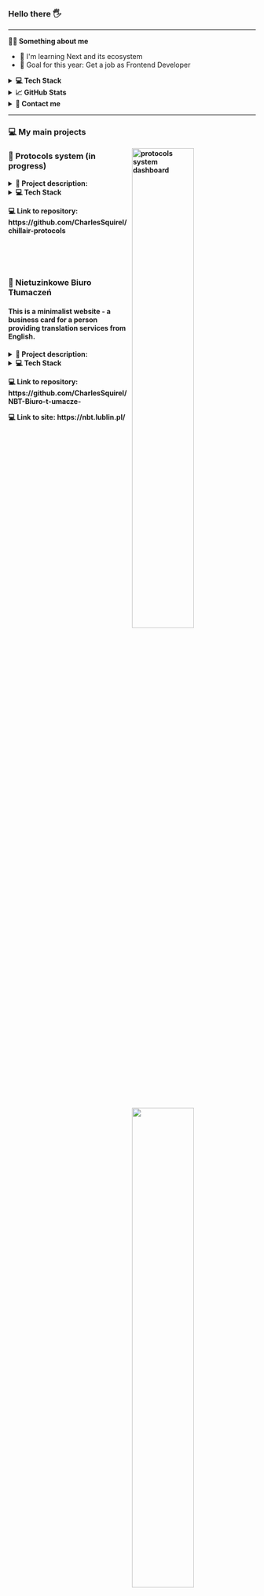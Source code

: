 ### Hello there 🖐

---

**💁‍♂️ Something about me**

<ul>

  <li> 🔭 I'm learning Next and its ecosystem
  <li> 🎯 Goal for this year: Get a job as Frontend Developer
</ul>

<details>
<summary><b>💻 Tech Stack</b></summary>

![Next JS](https://img.shields.io/badge/Next-black?style=for-the-badge&logo=next.js&logoColor=white)
![React](https://img.shields.io/badge/react-%2320232a.svg?style=for-the-badge&logo=react&logoColor=%2361DAFB)
![TypeScript](https://img.shields.io/badge/typescript-%23007ACC.svg?style=for-the-badge&logo=typescript&logoColor=white)
![JavaScript](https://img.shields.io/badge/javascript-%23323330.svg?style=for-the-badge&logo=javascript&logoColor=%23F7DF1E)

![NESTJS](https://img.shields.io/badge/nestjs-%23E0234E.svg?style=for-the-badge&logo=nestjs&logoColor=white)
![MongoDB](https://img.shields.io/badge/MongoDB-%234ea94b.svg?style=for-the-badge&logo=mongodb&logoColor=white)
![Jest](https://img.shields.io/badge/-jest-%23C21325?style=for-the-badge&logo=jest&logoColor=white)
![Testing-Library](https://img.shields.io/badge/-TestingLibrary-%23E33332?style=for-the-badge&logo=testing-library&logoColor=white)
![SASS](https://img.shields.io/badge/Sass-CC6699?style=for-the-badge&logo=sass&logoColor=white)
![TailwindCSS](https://img.shields.io/badge/tailwindcss-%2338B2AC.svg?style=for-the-badge&logo=tailwind-css&logoColor=white)
![StyledComponents](https://img.shields.io/badge/styled%20components-%2320232a.svg?style=for-the-badge&logo=styledcomponents&logoColor=%DB7093)

![Git](https://img.shields.io/badge/git-%23F05033.svg?style=for-the-badge&logo=git&logoColor=white)
![GitHub](https://img.shields.io/badge/github-%23121011.svg?style=for-the-badge&logo=github&logoColor=white)
![NPM](https://img.shields.io/badge/NPM-%23000000.svg?style=for-the-badge&logo=npm&logoColor=white)
![ESLint](https://img.shields.io/badge/eslint-3A33D1?style=for-the-badge&logo=eslint&logoColor=white)
![Prettier](https://img.shields.io/badge/prettier-1A2C34?style=for-the-badge&logo=prettier&logoColor=F7BA3E)
![Visual Studio Code](https://img.shields.io/badge/Visual%20Studio%20Code-0078d7.svg?style=for-the-badge&logo=visual-studio-code&logoColor=white)

</details>
  
<details>
  <summary><b>📈 GitHub Stats </b></summary>
  <br /> 
  <img alt="CharlesSquirel's GitHub Stats" src="https://github-readme-stats.vercel.app/api?username=CharlesSquirel&show_icons=true&hide_border=false&title_color=ff652f&icon_color=FFE400&bg_color=09131B&text_color=ffffff&border_color=0c1a25" />
</details>

<details>
  <summary><b>📧 Contact me</b></summary>
  <br />
  <ul>
    <li><strong>E-mail: </strong><code>karol.wiewiorka@gmail.com</code></li>
    <li><strong><a href="https://www.linkedin.com/in/karol-wiewi%C3%B3rka-867726235/"> Linkedin </a>
  </ul>
</details>

---

### 💻 My main projects

<a href="https://github.com/CharlesSquirel/chillair-protocols" target="_blank">
	<img src="https://i.imgur.com/Dh6bHQv.jpeg" alt="protocols system dashboard" width="50%" align="right" >
</a>
	
<h3>📌 Protocols system (in progress)</h3>
<details>
	<summary><b>📑 Project description:</b></summary>
	
<p>The system allows the user to create, edit and delete various types of protocols from the air conditioning and refrigeration industry, sort and search them, create PDF versions and send them by e-mail. Also includes user login and registration</p>
</details>
<details>
<summary><b>💻 Tech Stack</b></summary>
<ul>
<li>NEXT</li>
<li>Typescript</li>
<li>Tailwind</li>
<li>React Hook Form with Zod</li>
<li>Next-Auth</li>
<li>MongoDB</li>
<li>Puppeteer</li>
<li>Nodemailer</li>
<li>Prisma</li>
</ul>
</details>
<p>💻 Link to repository: https://github.com/CharlesSquirel/chillair-protocols </p>

<br>
</br>

<a href="https://github.com/CharlesSquirel/NBT-Biuro-t-umacze-" target="_blank">
	<img src="https://i.imgur.com/wKw3nqk.png" width="50%" align="right" >
</a>
  <br>
<h3>📌 Nietuzinkowe Biuro Tłumaczeń </h3>
<h4>This is a minimalist website - a business card for a person providing translation services from English.</h4>
<details>
	<summary><b>📑 Project description: </b></summary>
<p> This is actually my first, fully commercial project, which I supervised from idea and design to final deployment.

It came out of the need of my dear friend, for whom I made it. I invited a designer to cooperate with me, who, like me, is learning her craft and collecting projects for her portfolio. At this point I would like to thank her very much.

The website is supposed to be minimalist, business card-like with a certain number of subpages and a contact form.

I decided to use Next due to its native SEO optimization and possible future expansion of the project with CMS and internationalization. This technology also proved helpful in issuing a simple API for nodemailer.</p>
</details>
<details>
<summary><b>💻 Tech Stack</b></summary>
<ul>
<li>NEXT</li>
<li>Typescript</li>
<li>CSS Modules</li>
<li>React Hook Form with Yup</li>
<li>react-google-recaptcha</li>
<li>Nodemailer</li>
<li>Jest with React Testing Library</li>
</ul>
</details>
<p>💻 Link to repository: https://github.com/CharlesSquirel/NBT-Biuro-t-umacze- </p>
<p>💻 Link to site: https://nbt.lublin.pl/ </p>
